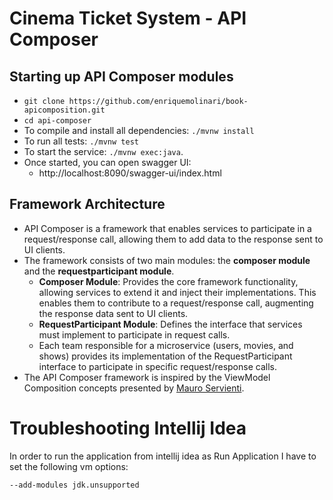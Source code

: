 # Cinema Ticket System - API Composer

## Starting up API Composer modules

- `git clone https://github.com/enriquemolinari/book-apicomposition.git`
- `cd api-composer`
- To compile and install all dependencies: `./mvnw install`
- To run all tests: `./mvnw test`
- To start the service: `./mvnw exec:java`.
- Once started, you can open swagger UI:
    - http://localhost:8090/swagger-ui/index.html

## Framework Architecture

- API Composer is a framework that enables services to participate in a request/response call, allowing them to add data
  to the response sent to UI clients.
- The framework consists of two main modules: the **composer module** and the **requestparticipant module**.
    - **Composer Module**: Provides the core framework functionality, allowing services to extend it and inject their
      implementations. This enables them to contribute to a request/response call, augmenting the response data sent to
      UI clients.
    - **RequestParticipant Module**: Defines the interface that services must implement to participate in request calls.
    - Each team responsible for a microservice (users, movies, and shows) provides its implementation of the
      RequestParticipant interface to participate in specific request/response calls.
- The API Composer framework is inspired by the ViewModel Composition concepts presented
  by [Mauro Servienti](https://milestone.topics.it/series/view-model-composition.html).

# Troubleshooting Intellij Idea

In order to run the application from intellij idea as Run Application I have to set the following vm options:

```
--add-modules jdk.unsupported
```